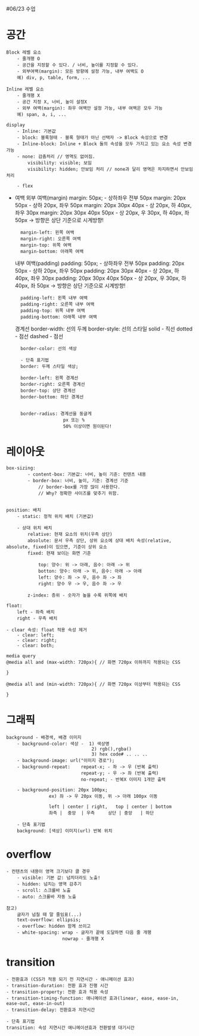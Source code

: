 #06/23 수업

# 공간

    Block 레벨 요소
        - 줄개행 O
        - 공간을 지정할 수 있다. / 너비, 높이를 지정할 수 있다.
        - 외부여백(margin): 모든 방향에 설정 가능, 내부 여백도 O
        예) div, p, table, form, ...

    Inline 레벨 요소
        - 줄개행 X
        - 공간 지정 X, 너비, 높이 설정X
        - 외부 여백(margin): 좌우 여백만 설정 가능, 내부 여백은 모두 가능
        예) span, a, i, ...

    display
        - Inline: 기본값
        - block: 블록형태 - 블록 형태가 아닌 선택자 -> Block 속성으로 변경
        - Inline-block: Inline + Block 둘의 속성을 모두 가지고 있는 요소 속성 변경 가능
        - none: 감춤처리 // 영역도 없어짐.
            visibility: visible; 보임
            visibility: hidden; 안보임 처리 // none과 달리 영역은 차지하면서 안보임 처리

        - flex

- 여백
    외부 여백(margin)
        margin: 50px; - 상하좌우 전부 50px
        margin: 20px 50px - 상하 20px, 좌우 50px
        margin: 20px 30px 40px - 상 20px, 하 40px, 좌우 30px
        margin: 20px 30px 40px 50px - 상 20px, 우 30px, 하 40px, 좌 50px
                -> 방향은 상단 기준으로 시계방향!

        margin-left: 왼쪽 여백
        margin-right: 오른쪽 여백
        margin-top: 위쪽 여백
        margin-bottom: 아래쪽 여백


    내부 여백(padding)
        padding: 50px; - 상하좌우 전부 50px
        padding: 20px 50px - 상하 20px, 좌우 50px
        padding: 20px 30px 40px - 상 20px, 하 40px, 좌우 30px
        padding: 20px 30px 40px 50px - 상 20px, 우 30px, 하 40px, 좌 50px
                -> 방향은 상단 기준으로 시계방향!

        padding-left: 왼쪽 내부 여백
        padding-right: 오른쪽 내부 여백
        padding-top: 위쪽 내부 여백
        padding-bottom: 아래쪽 내부 여백

    경계선
        border-width: 선의 두께
        border-style: 선의 스타일
            solid - 직선
            dotted - 점선
            dashed - 점선

        border-color: 선의 색상

        - 단축 표기법
        border: 두께 스타일 색상;

        border-left: 왼쪽 경계선
        border-right: 오른쪽 경계선
        border-top: 상단 경계선
        border-bottom: 하단 경계선


        border-radius: 경계선을 둥글게
                        px 또는 %
                        50% 이상이면 원이된다!

        
# 레이아웃

    box-sizing:
            - content-box: 기본값: 너비, 높이 기준: 컨텐츠 내용
            - border-box: 너비, 높이, 기준: 경계선 기준
                // border-box를 가장 많이 사용한다.
                // Why? 정확한 사이즈를 맞추기 위함.


    position: 배치
        - static: 정적 위치 배치 (기본값)

        - 상대 위치 배치
            relative: 현재 요소의 위치(우측 상단)
            absolute: 문서 우측 상단, 상위 요소에 상대 배치 속성(relative, absolute, fixed)이 있으면, 기준이 상위 요소
            fixed: 현재 보이는 화면 기준

                top: 양수: 위 -> 아래, 음수: 아래 -> 위
                botton: 양수: 아래 -> 위, 음수: 아래 -> 아래
                left: 양수: 좌 -> 우, 음수 좌 -> 좌
                right: 양수 우 -> 우, 음수 좌 -> 우

            z-index: 층위 - 숫자가 높을 수록 위쪽에 배치

    float:
        left - 좌측 배치
        right - 우측 배치

    - clear 속성: float 적용 속성 제거
        - clear: left;
        - clear: right;
        - clear: both;

    media query
    @media all and (max-width: 720px){ // 화면 720px 이하까지 적용되는 CSS

    }

    @media all and (min-width: 720px){ // 화면 720px 이상부터 적용되는 CSS

    }

# 그래픽
    background - 배경색, 배경 이미지
        - background-color: 색상 -  1) 색상명
                                    2) rgb(),rgba()
                                    3) hex code# .. .. ..
        - background-image: url("이미지 경로");
        - background-repeat:    repeat-x; - 좌 -> 우 (반복 출력)
                                repeat-y; - 우 -> 좌 (반복 출력)
                                no-repeat; - 반복X 이미지 1개만 출력

        - background-position: 20px 100px; 
                    ex) 좌 -> 우 20px 이동, 위 -> 아래 100px 이동
                    
                    left | center | right,   top | center | bottom
                    좌측 |  중앙  | 우측     상단 | 중앙   | 하단

        - 단축 표기법
        background: [색상] 이미지(url) 반복 위치

# overflow

    - 컨텐츠의 내용이 영역 크기보다 클 경우
        - visible: 기본 값: 넘치더라도 노출!
        - hidden: 넘치는 영역 감추기
        - scroll: 스크롤바 노출
        - auto: 스크롤바 자동 노출

    참고)
        글자가 넘칠 때 말 줄임표(...)
        text-overflow: ellipsis;
        - overflow: hidden 함께 쓰이고
        - white-spacing: wrap - 글자가 끝에 도달하면 다음 줄 개행
                         nowrap - 줄개행 X 

# transition

    - 전환효과 (CSS가 적용 되기 전 지연시간 - 애니메이션 효과)
    - transition-duration: 전환 효과 진행 시간
    - transition-property: 전환 효과 적용 속성
    - transition-timing-function: 애니메이션 효과(linear, ease, ease-in, ease-out, ease-in-out)
    - transition-delay: 전환효과 지연시간

    - 단축 표기법
    transition: 속성 지연시간 애니메이션효과 전환발생 대기시간